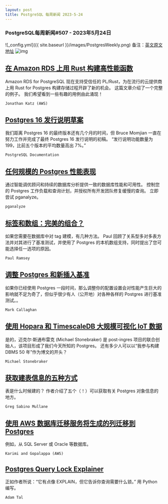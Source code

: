 ```yaml
---
layout: post
title: PostgreSQL 每周新闻 2023-5-24
---
```

### PostgreSQL每周新闻#507 - 2023年5月24日
![_config.yml]({{ site.baseurl }}/images/PostgresWeekly.png)
备注：[英文原文地址](https://postgresweekly.com/issues/507)
![img](https://res.cloudinary.com/cpress/image/upload/c_fill,g_auto,e_trim,w_350,h_100/e_make_transparent/co_white,e_outline:7/lhwcvgc1asd4fzaahty4.png)
## [在 Amazon RDS 上用 Rust 构建高性能函数](https://postgresweekly.com/link/140001/web)
Amazon RDS for PostgreSQL 现在支持受信任的 PL/Rust，为在流行的云提供商上用 Rust for Postgres 构建存储过程开辟了新的机会。 这篇文章介绍了一个完整的例子。 我们希望看到一些有趣的用例由此涌现！


`Jonathan Katz (AWS) `
## [Postgres 16 发行说明草案](https://postgresweekly.com/link/140003/web)
我们距离 Postgres 16 的最终版本还有几个月的时间，但 Bruce Momjian 一直在努力工作并完成了最终 Postgres 16 发行说明的初稿。 “发行说明功能数量为 199，比前五个版本的平均数量高出 7%。”


`PostgreSQL Documentation `
## [任何规模的 Postgres 性能表现](https://postgresweekly.com/link/140005/web)
通过智能调优顾问和持续的数据库分析提供一致的数据库性能和可用性。 控制您的 Postgres 工作负载和查询计划，并授权所有开发团队修复缓慢的查询。 立即尝试 pganalyze。


`pganalyze `
## [标签和数组：完美的组合？](https://postgresweekly.com/link/140006/web)
如果您需要在数据库中对 tag 建模，有几种方法。 Paul 回顾了关系型多对多表方法并对其进行了基准测试，并使用了 Postgres 的本机数组支持，同时提出了您可能选择任一选项的原因。


`Paul Ramsey `
## [调整 Postgres 和新插入基准](https://postgresweekly.com/link/140011/web)
如果你已经使用 Postgres 一段时间，那么调整你的配置设置会对性能产生巨大的影响就不足为奇了，但似乎很少有人（公开地）对各种各样的 Postgres 进行基准测试。。


`Mark Callaghan `
## [使用 Hopara 和 TimescaleDB 大规模可视化 IoT 数据](https://postgresweekly.com/link/140012/web)
是的，迈克尔·斯通布雷克 (Michael Stonebraker) 是 post-ingres 项目的联合创始人，该项目形成了我们今天所知的 Postgres。 还有多少人可以以“我参与构建 DBMS 50 年”作为博文的开头？


`Michael Stonebraker `
## [获取建表信息的五种方式](https://postgresweekly.com/link/140014/web)
表是什么时候建的？ 作者介绍了五个（！）可以获取有关 Postgres 对象信息的地方。


`Greg Sabino Mullane `
## [使用 AWS 数据库迁移服务将生成的列迁移到 Postgres](https://postgresweekly.com/link/140015/web)
例如，从 SQL Server 或 Oracle 等数据库。


`Karimi and Gopalappa (AWS) `
## [Postgres Query Lock Explainer](https://postgresweekly.com/link/140016/web)
正如作者所说：“它有点像 EXPLAIN，但它告诉你查询需要什么锁。” 用 Python 编写。

`Adam Tal `
